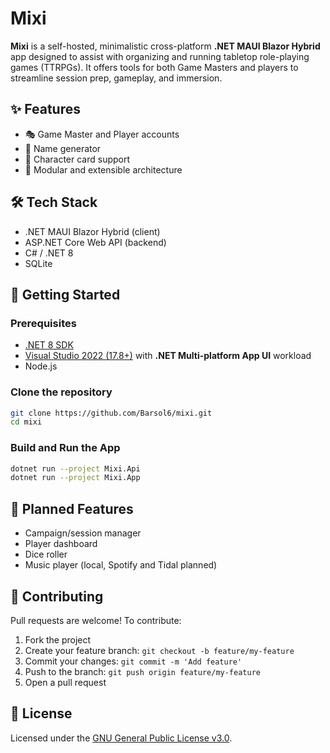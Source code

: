 # Mixi

**Mixi** is a self-hosted, minimalistic cross-platform **.NET MAUI Blazor Hybrid** app designed to assist with organizing and running tabletop role-playing games (TTRPGs). It offers tools for both Game Masters and players to streamline session prep, gameplay, and immersion.

## ✨ Features

- 🎭 Game Master and Player accounts
- 🧠 Name generator
- 📇 Character card support
- 🧩 Modular and extensible architecture

## 🛠️ Tech Stack

- .NET MAUI Blazor Hybrid (client)  
- ASP.NET Core Web API (backend)  
- C# / .NET 8  
- SQLite  

## 🚀 Getting Started

### Prerequisites

- [.NET 8 SDK](https://dotnet.microsoft.com/download/dotnet/8.0)
- [Visual Studio 2022 (17.8+)](https://visualstudio.microsoft.com/vs/) with **.NET Multi-platform App UI** workload  
- Node.js

### Clone the repository

```bash
git clone https://github.com/Barsol6/mixi.git
cd mixi
```

### Build and Run the App

```bash
dotnet run --project Mixi.Api
dotnet run --project Mixi.App
```




## 🧩 Planned Features

- Campaign/session manager
- Player dashboard
- Dice roller
- Music player (local, Spotify and Tidal planned)

## 🤝 Contributing

Pull requests are welcome! To contribute:

1. Fork the project
2. Create your feature branch: `git checkout -b feature/my-feature`
3. Commit your changes: `git commit -m 'Add feature'`
4. Push to the branch: `git push origin feature/my-feature`
5. Open a pull request

## 📄 License

Licensed under the [GNU General Public License v3.0](LICENSE).
